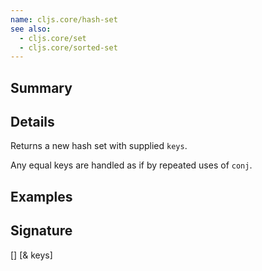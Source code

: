 ```yaml
---
name: cljs.core/hash-set
see also:
  - cljs.core/set
  - cljs.core/sorted-set
---
```


## Summary

## Details

Returns a new hash set with supplied `keys`.

Any equal keys are handled as if by repeated uses of `conj`.

## Examples

## Signature
[]
[& keys]

